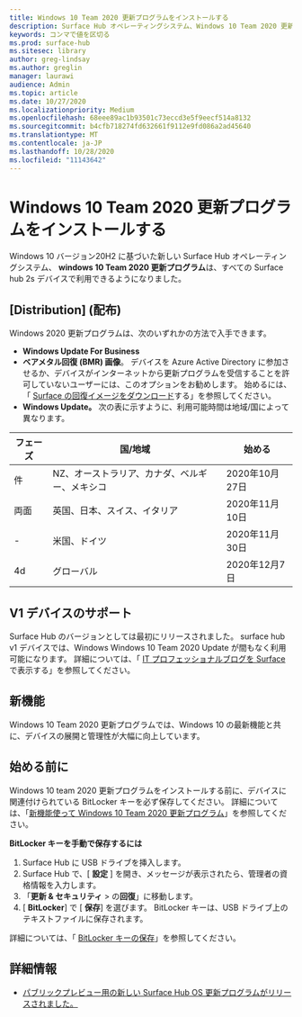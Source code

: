 ```yaml
---
title: Windows 10 Team 2020 更新プログラムをインストールする
description: Surface Hub オペレーティングシステム、Windows 10 Team 2020 更新プログラムの最新の更新プログラムを入手します。
keywords: コンマで値を区切る
ms.prod: surface-hub
ms.sitesec: library
author: greg-lindsay
ms.author: greglin
manager: laurawi
audience: Admin
ms.topic: article
ms.date: 10/27/2020
ms.localizationpriority: Medium
ms.openlocfilehash: 68eee89ac1b93501c73eccd3e5f9eecf514a8132
ms.sourcegitcommit: b4cfb718274fd632661f9112e9fd086a2ad45640
ms.translationtype: MT
ms.contentlocale: ja-JP
ms.lasthandoff: 10/28/2020
ms.locfileid: "11143642"
---
```

# Windows 10 Team 2020 更新プログラムをインストールする 

Windows 10 バージョン20H2 に基づいた新しい Surface Hub オペレーティングシステム、 **windows 10 Team 2020 更新プログラム**は、すべての Surface hub 2s デバイスで利用できるようになりました。  

## [Distribution] (配布)

Windows 2020 更新プログラムは、次のいずれかの方法で入手できます。

- **Windows Update For Business**
- **ベアメタル回復 (BMR) 画像**。 デバイスを Azure Active Directory に参加させるか、デバイスがインターネットから更新プログラムを受信することを許可していないユーザーには、このオプションをお勧めします。 始めるには、「 [Surface の回復イメージをダウンロード](https://support.microsoft.com/surfacerecoveryimage)する」を参照してください。
- **Windows Update。** 次の表に示すように、利用可能時間は地域/国によって異なります。

| フェーズ | 国/地域                         | 始める          |
| ----- | -------------------------------------- | ----------------- |
| 件     | NZ、オーストラリア、カナダ、ベルギー、メキシコ | 2020年10月27日  |
| 両面     | 英国、日本、スイス、イタリア          | 2020年11月10日 |
| -     | 米国、ドイツ                            | 2020年11月30日 |
| 4d     | グローバル                                 | 2020年12月7日  |


## V1 デバイスのサポート 

Surface Hub のバージョンとしては最初にリリースされました。 surface hub v1 デバイスでは、Windows Windows 10 Team 2020 Update が間もなく利用可能になります。 詳細については、「 [IT プロフェッショナルブログを Surface](https://techcommunity.microsoft.com/t5/surface-it-pro-blog/surface-hub-windows-10-team-2020-update-available-october-27/ba-p/1810739)で表示する」を参照してください。
 
## 新機能

Windows 10 Team 2020 更新プログラムでは、Windows 10 の最新機能と共に、デバイスの展開と管理性が大幅に向上しています。 
 
## 始める前に

Windows 10 team 2020 更新プログラムをインストールする前に、デバイスに関連付けられている BitLocker キーを必ず保存してください。 詳細については、「[新機能使って Windows 10 Team 2020 更新プログラム](surface-hub-2020-update-whats-new.md)」を参照してください。

**BitLocker キーを手動で保存するには**

1. Surface Hub に USB ドライブを挿入します。
2. Surface Hub で、[ **設定** ] を開き、メッセージが表示されたら、管理者の資格情報を入力します。
3. 「**更新 & セキュリティ**  >  の**回復**」に移動します。
4. [ **BitLocker**] で [ **保存**] を選びます。 BitLocker キーは、USB ドライブ上のテキストファイルに保存されます。

詳細については、「 [BitLocker キーの保存](save-bitlocker-key-surface-hub.md)」を参照してください。


## 詳細情報


- [パブリックプレビュー用の新しい Surface Hub OS 更新プログラムがリリースされました。](https://techcommunity.microsoft.com/t5/surface-it-pro-blog/new-surface-hub-os-update-released-for-public-preview/ba-p/1534823)

